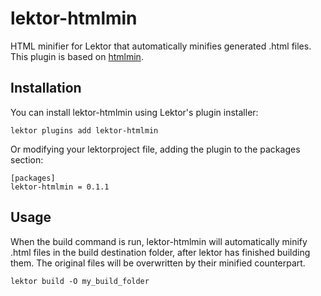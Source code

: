 # lektor-htmlmin

HTML minifier for Lektor that automatically minifies generated .html files. This plugin is based on [htmlmin](https://github.com/mankyd/htmlmin).

## Installation

You can install lektor-htmlmin using Lektor's plugin installer:

```
lektor plugins add lektor-htmlmin
```

Or modifying your lektorproject file, adding the plugin to the packages section:

```
[packages]
lektor-htmlmin = 0.1.1
```

## Usage
When the build command is run, lektor-htmlmin will automatically minify .html files in the build destination 
folder, after lektor has finished building them. 
The original files will be overwritten by their minified counterpart.

```
lektor build -O my_build_folder
```

